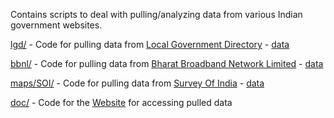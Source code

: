 Contains scripts to deal with pulling/analyzing data from various Indian government websites.

[lgd/](lgd/) - Code for pulling data from [Local Government Directory](https://lgdirectory.gov.in) - [data](http://ramseraph.github.io/opendata/lgd)

[bbnl/](bbnl/) - Code for pulling data from [Bharat Broadband Network Limited](https://bbnl.nic.in/) - [data](http://ramseraph.github.io/opendata/bbnl)

[maps/SOI/](maps/SOI/) - Code for pulling data from [Survey Of India](https://onlinemaps.surveyofindia.gov.in/) - [data](http://ramseraph.github.io/opendata/maps/SOI)

[doc/](doc/) - Code for the [Website](http://ramseraph.github.io/opendata) for accessing pulled data
